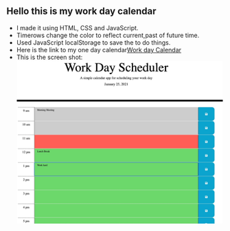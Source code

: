 ## Hello this is my work day calendar
* I made it using HTML, CSS and JavaScript.
* Timerows change the color to reflect current,past of future time.
* Used JavaScript localStorage to save the to do things.
* Here is the link to my one day calendar[Work day Calendar](https://jamirov.github.io/Work-day-calendar/")
*  This is the screen shot:
![alt text](workday.jpg)

